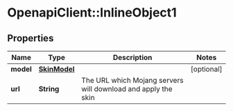 # OpenapiClient::InlineObject1

## Properties
Name | Type | Description | Notes
------------ | ------------- | ------------- | -------------
**model** | [**SkinModel**](SkinModel.md) |  | [optional] 
**url** | **String** | The URL which Mojang servers will download and apply the skin | 


